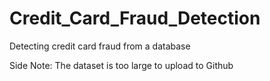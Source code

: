 # Credit_Card_Fraud_Detection
Detecting credit card fraud from a database 

Side Note: The dataset is too large to upload to Github
